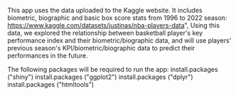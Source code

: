 This app uses the data uploaded to the Kaggle website. It includes biometric, biographic and basic box score stats from 1996 to 2022 season: https://www.kaggle.com/datasets/justinas/nba-players-data",
Using this data, we explored the relationship between basketball player's key performance index and their biometric/biographic data, and will use players' previous season's KPI/biometric/biographic data to predict their performances in the future.

The following packages will be required to run the app:
install.packages ("shiny")
install.packages ("ggplot2")
install.packages ("dplyr")
install.packages ("htmltools")

